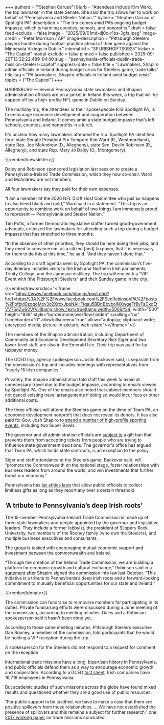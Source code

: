 +++
authors = ["Stephen Caruso"]
blurb = "Attendees include Kim Ward, the top lawmaker in the state Senate. She said the trip allows her to work on behalf of “Pennsylvania and Steeler Nation.”"
byline = "Stephen Caruso of Spotlight PA"
description = "The trip comes amid PA’s ongoing budget impasse, which is harming counties, schools, and nonprofits."
draft = false
feed-exclude = false
image = "2025/09/01md-dj0c-r1bs-3gfs.jpeg"
image-credit = "Peter Morrison / AP"
image-description = "Pittsburgh Steelers players huddle during football practice ahead of their game against the Minnesota Vikings in Dublin."
internal-id = "SPLIRISHGIFTS0925"
kicker = "The Capitol"
modal-exclude = false
pinned = false
published = 2025-09-26T13:32:22.489-04:00
slug = "pennsylvania-officials-dublin-trade-mission-steelers-capitol"
suppress-date = false
title = "Lawmakers, Shapiro admin officials in Ireland during budget crisis for Steelers game, trade talks"
title-tag = "PA lawmakers, Shapiro officials in Ireland amid budget crisis"
topics = ["The Capitol"]
+++

HARRISBURG — Several Pennsylvania state lawmakers and Shapiro administration officials are on a junket in Ireland this week, a trip that will be capped off by a high-profile NFL game in Dublin on Sunday.

The multiday trip, the attendees or their spokespeople told Spotlight PA, is to encourage economic development and cooperation between Pennsylvania and Ireland. It comes amid a state budget impasse that’s left schools, counties, and nonprofits in a lurch.

It&#39;s unclear how many lawmakers attended the trip. Spotlight PA identified four: state Senate President Pro Tempore Kim Ward (R., Westmoreland), state Rep. Joe McAndrew (D., Allegheny), state Sen. Devlin Robinson (R., Allegheny), and state Rep. Mary Jo Daley (D., Montgomery).

{{<embed/newsletter>}}

Daley and Robinson sponsored legislation last session to create a Pennsylvania-Ireland Trade Commission, which they now co-chair. Ward and McAndrew are not members.

All four lawmakers say they paid for their own expenses.

“I am a member of the 2026 NFL Draft Host Committee who just so happens to also bleed black and gold,” Ward said in a statement. “This trip is an opportunity to combine work on behalf of two things I am immensely proud to represent — Pennsylvania and Steeler Nation.”

Tim Potts, a former Democratic legislative staffer turned good-government advocate, criticized the lawmakers for attending such a trip during a budget impasse that has stretched to three months.

“In the absence of other priorities, they should be here doing their jobs, and they need to convince me, as a citizen \[and\] taxpayer, that it is necessary for them to do this at this time,” he said. “And they haven&#39;t done that.”

According to a draft agenda seen by Spotlight PA, the commission’s five-day itinerary includes visits to the Irish and Northern Irish parliaments, Trinity College, and the Jameson distillery. The trip will end with a “VIP Event with \[the Pittsburgh\] Steelers” and their Sunday game in the city.

{{<embed/raw srcdoc="&lt;iframe src=&#34;https://www.facebook.com/plugins/post.php?href=https%3A%2F%2Fwww.facebook.com%2FSenRobinsonPA%2Fposts%2Fpfbid0zoqoMov3o2XroxJppNAHTtqau5BDnBbvboiNXwgeFf8vFaDkqEtVV75gZw92VfVJl&amp;show_text=true&amp;width=500&#34; width=&#34;500&#34; height=&#34;839&#34; style=&#34;border:none;overflow:hidden&#34; scrolling=&#34;no&#34; frameborder=&#34;0&#34; allowfullscreen=&#34;true&#34; allow=&#34;autoplay; clipboard-write; encrypted-media; picture-in-picture; web-share&#34;&gt;&lt;/iframe&gt;">}}

The members of the Shapiro administration, including Department of Community and Economic Development Secretary Rick Siger and two lower-level staff, are also in the Emerald Isle. Their trip was paid for by taxpayer money.

The DCED trip, agency spokesperson Justin Backover said, is separate from the commission&#39;s trip and includes meetings with representatives from “nearly 15 Irish companies.”

Privately, the Shapiro administration told staff this week to avoid all unnecessary travel due to the budget impasse, according to emails viewed by Spotlight PA. One of the emails also noted that cabinet members should not cancel existing travel arrangements if doing so would incur fees or other additional costs.

The three officials will attend the Steelers game on the dime of Team PA, an economic development nonprofit that does not reveal its donors. It has also paid for Gov. Josh Shapiro to <a href="https://www.spotlightpa.org/news/2024/05/pennsylvania-governor-josh-shapiro-team-pennsylvania-phillies-penn-state-harrisburg-senators/">attend a number of high-profile sporting events</a>, including two Super Bowls.

The governor and all administration officials are <a href="https://www.spotlightpa.org/news/2023/01/josh-shapiro-gift-ban-permissive-tom-wolf-change/">subject to</a> a gift ban that prevents them from accepting tickets from people who are trying to influence state government decisions. The governor&#39;s office has argued that Team PA, which holds state contracts, is an exception to the policy.

Siger and staff attendance at the Steelers game, Backover said, will “promote the Commonwealth on the national stage, foster relationships with business leaders from around the world, and win investments that further boost our economy.”

Pennsylvania has <a href="https://www.spotlightpa.org/news/2025/05/pennsylvania-lawmakers-israel-taiwan-gifts-trips/">lax ethics laws</a> that allow public officials to collect limitless gifts as long as they report any over a certain threshold.

## ‘A tribute to Pennsylvania’s deep Irish roots’

The 15-member Pennsylvania-Ireland Trade Commission is made up of three state lawmakers and people appointed by the governor and legislative leaders. They include a former lobbyist, the president of Slippery Rock University, two members of the Rooney family (who own the Steelers), and multiple business executives and consultants.

The group is tasked with encouraging mutual economic support and investment between the commonwealth and Ireland.

“Through the creation of the Ireland Trade Commission, we are building a platform for economic growth and cultural exchange,” Robinson said in a <a href="https://www.pasenategop.com/news/robinson-new-law-advances-international-collaboration/">statement</a> after Shapiro signed the commission into law last October. “This initiative is a tribute to Pennsylvania’s deep Irish roots and a forward-looking commitment to mutually beneficial opportunities for our state and Ireland.”

{{<embed/donate>}}

The commission can fundraise to reimburse members for participating in its duties. Private fundraising efforts were discussed during a June meeting of the commission, according to meeting minutes. Daley and a Robinson spokesperson said it hasn&#39;t been done yet.

According to those same meeting minutes, Pittsburgh Steelers executive Dan Rooney, a member of the commission, told participants that he would be holding a VIP reception during the trip.

A spokesperson for the Steelers did not respond to a request for comment on the reception.

International trade missions have a long, bipartisan history in Pennsylvania, and public officials defend them as a way to encourage economic growth and cooperation. According to a DCED <a href="https://pagetsitdone.com/content/dam/copa-getsitdone/en/documents/country-factsheets/ireland_investment-factsheet_2024.pdf">fact sheet</a>, Irish companies have 16,719 employees in Pennsylvania.

But academic studies of such missions across the globe have found mixed results and questioned whether they are a good use of public resources.

“For public support to be justified, we have to make a case that there are positive spillovers from these relationships. … We have not established the presence of spillovers and this remains a subject for further research,” one <a href="https://www.swinburne.edu.au/media/swinburneeduau/research/research-centres/cti/working-papers/CTI-Working-Paper-1-17-Entering-Global-Production-Chains.pdf">2017 working paper</a> on trade missions concluded.


